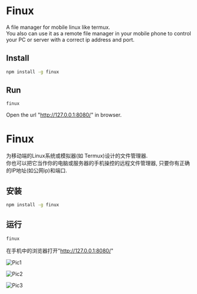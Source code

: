 # Finux
A file manager for mobile linux like termux.  
You also can use it as a remote file manager in your mobile phone to control your PC or server with a correct ip address and port.   

## Install
```bash
npm install -g finux
```

## Run
```bash
finux
```

Open the url "http://127.0.0.1:8080/" in browser.

# Finux
为移动端的Linux系统或模拟器(如 Termux)设计的文件管理器.  
你也可以把它当作你的电脑或服务器的手机操控的远程文件管理器, 只要你有正确的IP地址(如公网ip)和端口.

## 安装
```bash
npm install -g finux
```

## 运行
```bash
finux
```

在手机中的浏览器打开"http://127.0.0.1:8080/"

![Pic1](https://s1.ax1x.com/2020/10/08/0wUuDA.jpg)

![Pic2](https://s1.ax1x.com/2020/10/08/0wUejH.jpg)

![Pic3](https://s1.ax1x.com/2020/10/08/0wUnud.jpg)
